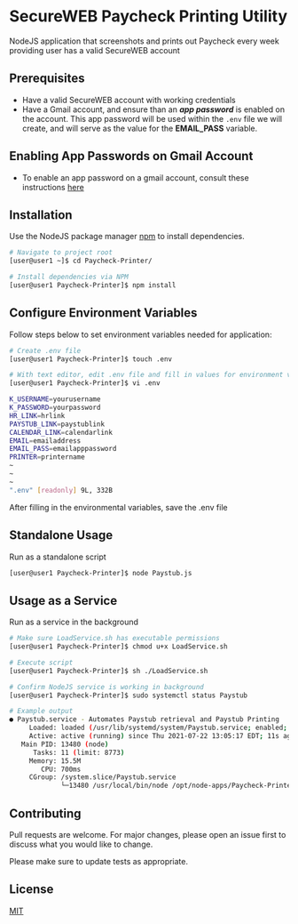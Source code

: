 # SecureWEB Paycheck Printing Utility

NodeJS application that screenshots and prints out Paycheck every week providing user has a valid SecureWEB account

## Prerequisites
* Have a valid SecureWEB account with working credentials
* Have a Gmail account, and ensure than an ***app password*** is enabled on the account. This app password will be used within the `.env` file we will create, and will serve as the value for the **EMAIL_PASS** variable. 

## Enabling App Passwords on Gmail Account
* To enable an app password on a gmail account, consult these instructions [here](https://support.google.com/mail/answer/185833?hl=en-GB)

## Installation

Use the NodeJS package manager [npm](https://www.npmjs.com/) to install dependencies.

```bash
# Navigate to project root
[user@user1 ~]$ cd Paycheck-Printer/

# Install dependencies via NPM
[user@user1 Paycheck-Printer]$ npm install
```

## Configure Environment Variables
Follow steps below to set environment variables needed for application:
```bash
# Create .env file
[user@user1 Paycheck-Printer]$ touch .env

# With text editor, edit .env file and fill in values for environment variables
[user@user1 Paycheck-Printer]$ vi .env

K_USERNAME=yourusername
K_PASSWORD=yourpassword
HR_LINK=hrlink
PAYSTUB_LINK=paystublink
CALENDAR_LINK=calendarlink
EMAIL=emailaddress
EMAIL_PASS=emailapppassword
PRINTER=printername
~                                                                                                                           
~                                                                                                                           
~                                                                                                                                                                                                                                        
".env" [readonly] 9L, 332B     
```
After filling in the environmental variables, save the .env file

## Standalone Usage
Run as a standalone script

```bash
[user@user1 Paycheck-Printer]$ node Paystub.js
```

## Usage as a Service
Run as a service in the background
```bash
# Make sure LoadService.sh has executable permissions
[user@user1 Paycheck-Printer]$ chmod u+x LoadService.sh

# Execute script
[user@user1 Paycheck-Printer]$ sh ./LoadService.sh 

# Confirm NodeJS service is working in background
[user@user1 Paycheck-Printer]$ sudo systemctl status Paystub

# Example output 
● Paystub.service - Automates Paystub retrieval and Paystub Printing
     Loaded: loaded (/usr/lib/systemd/system/Paystub.service; enabled; vendor preset: disabled)
     Active: active (running) since Thu 2021-07-22 13:05:17 EDT; 11s ago
   Main PID: 13480 (node)
      Tasks: 11 (limit: 8773)
     Memory: 15.5M
        CPU: 700ms
     CGroup: /system.slice/Paystub.service
             └─13480 /usr/local/bin/node /opt/node-apps/Paycheck-Printer/Paystub.js
```

## Contributing
Pull requests are welcome. For major changes, please open an issue first to discuss what you would like to change.

Please make sure to update tests as appropriate.

## License
[MIT](https://choosealicense.com/licenses/mit/)

